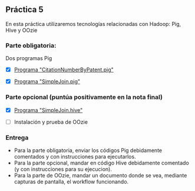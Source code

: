 ## Práctica 5

En esta práctica utilizaremos tecnologías relacionadas con Hadoop: Pig, Hive y OOzie

### Parte obligatoria:

Dos programas Pig

- [x] [Programa "CitationNumberByPatent.pig"](./CitationNumberByPatent/)
- [x] [Programa "SimpleJoin.pig"](./SimpleJoin/)


### Parte opcional (puntúa positivamente en la nota final)

- [x] [Programa "SimpleJoin.hive"](./SimpleJoin/)
- [ ] Instalación y prueba de OOzie


### Entrega

* Para la parte obligatoria, enviar los códigos Pig debidamente comentados y con instrucciones para ejecutarlos.
* Para la parte opcional, mandar en código Hive debidamente comentado (y con instrucciones para su ejecucion).
* Para la parte de OOzie, mandar un documento donde se vea, mediante capturas de pantalla, el workflow funcionando.